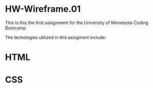 # HW-Wireframe.01

This is this the first assignment for the University of Minnesota Coding Bootcamp

The techologies utilized in this assigment include:

# HTML
# CSS

